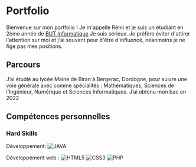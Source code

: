 # Portfolio

Bienvenue sur mon portfolio ! Je m'appelle Rémi et je suis un étudiant en 2ème année de [BUT Informatique](https://www.iut.unilim.fr/les-formations/but/informatique/) Je suis sérieux. Je préfère éviter d'attirer l'attention sur moi et j'ai souvent peur d'être d'influencé, néanmoins je ne fige pas mes positions.

## Parcours

J’ai étudié au lycée Maine de Biran à Bergerac, Dordogne, pour suivre une voie générale avec comme spécialités : Mathématiques, Sciences de l’Ingénieur, Numérique et Sciences Informatiques. J’ai obtenu mon bac en 2022

## Compétences personnelles

### Hard Skills
Développement: ![JAVA](https://img.shields.io/badge/java-orange?style=for-the-badge)

Développement web : ![HTML5](https://img.shields.io/badge/html-%23E34F26.svg?style=for-the-badge&logo=html5&logoColor=white) ![CSS3](https://img.shields.io/badge/css-%231572B6.svg?style=for-the-badge&logo=css3&logoColor=white) ![PHP](https://img.shields.io/badge/php-%23777BB4.svg?style=for-the-badge&logo=php&logoColor=white)
